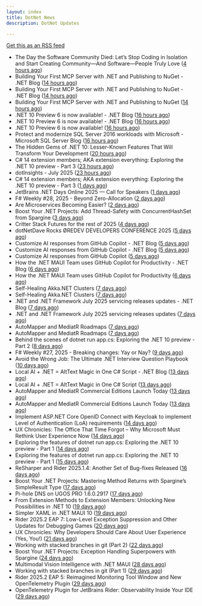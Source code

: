 ```yaml
---
layout: index
title: DotNet News
description: DotNet Updates

---
```


[Get this as an RSS feed](/dotnet.rss)

<!-- news_marker starts -->
- The Day the Software Community Died: Let’s Stop Coding in Isolation and Start Creating Community—And Software—People Truly Love ([4 hours ago](https://dotnettips.wordpress.com/2025/07/16/the-day-the-software-community-died-lets-stop-coding-in-isolation-and-start-creating-community-and-software-people-truly-love/))
- Building Your First MCP Server with .NET and Publishing to NuGet - .NET Blog ([14 hours ago](https://dotnetkicks.com/r/725107?url=https://devblogs.microsoft.com/dotnet/mcp-server-dotnet-nuget-quickstart/))
- Building Your First MCP Server with .NET and Publishing to NuGet - .NET Blog ([14 hours ago](https://dotnetkicks.com/r/725090?url=https://devblogs.microsoft.com/dotnet/mcp-server-dotnet-nuget-quickstart/))
- Building Your First MCP Server with .NET and Publishing to NuGet ([14 hours ago](https://devblogs.microsoft.com/dotnet/mcp-server-dotnet-nuget-quickstart/))
- .NET 10 Preview 6 is now available! - .NET Blog ([16 hours ago](https://dotnetkicks.com/r/725082?url=https://devblogs.microsoft.com/dotnet/dotnet-10-preview-6/))
- .NET 10 Preview 6 is now available! - .NET Blog ([16 hours ago](https://dotnetkicks.com/r/725074?url=https://devblogs.microsoft.com/dotnet/dotnet-10-preview-6/))
- .NET 10 Preview 6 is now available! ([16 hours ago](https://devblogs.microsoft.com/dotnet/dotnet-10-preview-6/))
- Protect and modernize SQL Server 2016 workloads with Microsoft - Microsoft SQL Server Blog ([16 hours ago](https://dotnetkicks.com/r/725065?url=https://www.microsoft.com/en-us/sql-server/blog/2025/07/15/protect-and-modernize-sql-server-2016-workloads-with-microsoft/))
- The Hidden Gems of .NET 10: Lesser-Known Features That Will Transform Your Development ([20 hours ago](https://dotnetkicks.com/r/724992?url=https://www.mobilize.net/blog/the-hidden-gems-of-.net-10-lesser-known-features-that-will-transform-your-development?utm_source=DNK-724992&utm_medium=DNK-724992&utm_content=DNK-724992&utm_campaign=DNK-724992))
- C# 14 extension members; AKA extension everything: Exploring the .NET 10 preview - Part 3 ([23 hours ago](https://dotnetkicks.com/r/725042?url=https://andrewlock.net/exploring-dotnet-10-preview-features-3-csharp-14-extensions-members/))
- dotInsights  -  July 2025 ([23 hours ago](https://blog.jetbrains.com/dotnet/2025/07/15/dotinsights-july-2025/))
- C# 14 extension members; AKA extension everything: Exploring the .NET 10 preview - Part 3 ([1 days ago](https://andrewlock.net/exploring-dotnet-10-preview-features-3-csharp-14-extensions-members/))
- JetBrains .NET Days Online 2025 — Call for Speakers ([1 days ago](https://blog.jetbrains.com/dotnet/2025/07/14/jetbrains-net-days-online-2025-call-for-speakers/))
- F# Weekly #28, 2025 - Beyond Zero-Allocation ([2 days ago](https://dotnetkicks.com/r/724901?url=https://sergeytihon.com/2025/07/12/f-weekly-28-2025-beyond-zero-allocation/))
- Are Microservices Becoming Easier? ([2 days ago](https://dotnetkicks.com/r/724873?url=https://markheath.net/post/2025/7/10/microservices-architectural-strategies-techniques))
- Boost Your .NET Projects: Add Thread-Safety with ConcurrentHashSet from Spargine ([3 days ago](https://dotnettips.wordpress.com/2025/07/13/boost-your-net-projects-add-thread-safety-with-concurrenthashset-from-spargine/))
- Critter Stack Futures for the rest of 2025 ([4 days ago](https://dotnetkicks.com/r/724820?url=https://jeremydmiller.com/2025/07/11/critter-stack-futures-for-the-rest-of-2025/))
- dotNetDave Rocks ØREDEV DEVELOPERS CONFERENCE 2025 ([5 days ago](https://dotnettips.wordpress.com/2025/07/11/dotnetdave-rocks-oredev-developers-conference-2025/))
- Customize AI responses from GitHub Copilot - .NET Blog ([5 days ago](https://dotnetkicks.com/r/724693?url=https://devblogs.microsoft.com/dotnet/customize-ai-responses-from-github-copilot/))
- Customize AI responses from GitHub Copilot - .NET Blog ([5 days ago](https://dotnetkicks.com/r/724676?url=https://devblogs.microsoft.com/dotnet/customize-ai-responses-from-github-copilot/))
- Customize AI responses from GitHub Copilot ([5 days ago](https://devblogs.microsoft.com/dotnet/customize-ai-responses-from-github-copilot/))
- How the .NET MAUI Team uses GitHub Copilot for Productivity - .NET Blog ([6 days ago](https://dotnetkicks.com/r/724540?url=https://devblogs.microsoft.com/dotnet/maui-team-copilot-tips/))
- How the .NET MAUI Team uses GitHub Copilot for Productivity ([6 days ago](https://devblogs.microsoft.com/dotnet/maui-team-copilot-tips/))
- Self-Healing Akka.NET Clusters ([7 days ago](https://dotnetkicks.com/r/724487?url=https://petabridge.com/blog/akkadotnet-cluster-split-brain-resolver/))
- Self-Healing Akka.NET Clusters ([7 days ago](https://dotnetkicks.com/r/724474?url=https://petabridge.com/blog/akkadotnet-cluster-split-brain-resolver/))
- .NET and .NET Framework July 2025 servicing releases updates - .NET Blog ([7 days ago](https://dotnetkicks.com/r/724448?url=https://devblogs.microsoft.com/dotnet/dotnet-and-dotnet-framework-july-2025-servicing-updates/))
- .NET and .NET Framework July 2025 servicing releases updates ([7 days ago](https://devblogs.microsoft.com/dotnet/dotnet-and-dotnet-framework-july-2025-servicing-updates/))
- AutoMapper and MediatR Roadmaps ([7 days ago](https://dotnetkicks.com/r/724429?url=https://www.jimmybogard.com/automapper-and-mediatr-roadmaps/))
- AutoMapper and MediatR Roadmaps ([7 days ago](https://dotnetkicks.com/r/724411?url=https://www.jimmybogard.com/automapper-and-mediatr-roadmaps/))
- Behind the scenes of dotnet run app.cs: Exploring the .NET 10 preview - Part 2 ([8 days ago](https://andrewlock.net/exploring-dotnet-10-preview-features-2-behind-the-scenes-of-dotnet-run-app.cs/))
- F# Weekly #27, 2025 - Breaking changes: Yay or Nay? ([9 days ago](https://dotnetkicks.com/r/724267?url=https://sergeytihon.com/2025/07/05/f-weekly-27-2025-breaking-changes-yay-or-nay/))
- Avoid the Wrong Job: The Ultimate .NET Interview Question Playbook ([10 days ago](https://dotnettips.wordpress.com/2025/07/06/avoid-the-wrong-job-the-ultimate-net-interview-question-playbook/))
- Local AI + .NET = AltText Magic in One C# Script - .NET Blog ([13 days ago](https://dotnetkicks.com/r/724078?url=https://devblogs.microsoft.com/dotnet/alttext-generator-csharp-local-models/))
- Local AI + .NET = AltText Magic in One C# Script ([13 days ago](https://devblogs.microsoft.com/dotnet/alttext-generator-csharp-local-models/))
- AutoMapper and MediatR Commercial Editions Launch Today ([13 days ago](https://dotnetkicks.com/r/724071?url=https://www.jimmybogard.com/automapper-and-mediatr-commercial-editions-launch-today/))
- AutoMapper and MediatR Commercial Editions Launch Today ([13 days ago](https://dotnetkicks.com/r/724070?url=https://www.jimmybogard.com/automapper-and-mediatr-commercial-editions-launch-today/))
- Implement ASP.NET Core OpenID Connect with Keycloak to implement Level of Authentication (LoA) requirements ([14 days ago](https://dotnetkicks.com/r/724019?url=https://damienbod.com/2025/07/02/implement-asp-net-core-openid-connect-with-keykloak-to-implement-level-of-authentication-loa-requirements/))
- UX Chronicles: The Office That Time Forgot – Why Microsoft Must Rethink User Experience Now ([14 days ago](https://dotnettips.wordpress.com/2025/07/02/ux-chronicles-the-office-that-time-forgot-why-microsoft-must-rethink-user-experience-now/))
- Exploring the features of dotnet run app.cs: Exploring the .NET 10 preview - Part 1 ([14 days ago](https://dotnetkicks.com/r/723944?url=https://andrewlock.net/exploring-dotnet-10-preview-features-1-exploring-the-dotnet-run-app.cs/))
- Exploring the features of dotnet run app.cs: Exploring the .NET 10 preview - Part 1 ([15 days ago](https://andrewlock.net/exploring-dotnet-10-preview-features-1-exploring-the-dotnet-run-app.cs/))
- ReSharper and Rider 2025.1.4: Another Set of Bug-fixes Released ([16 days ago](https://blog.jetbrains.com/dotnet/2025/06/30/resharper-and-rider-2025-1-4/))
- Boost Your .NET Projects: Mastering Method Returns with Spargine’s SimpleResult Type ([17 days ago](https://dotnettips.wordpress.com/2025/06/29/boost-your-net-projects-mastering-method-returns-with-spargines-simpleresult-type/))
- Pi-hole DNS on UGOS PRO 1.6.0.2917 ([17 days ago](https://dotnetkicks.com/r/723852?url=https://sergeytihon.com/2025/06/28/pi-hole-dns-on-ugos-pro-1-6-0-2917/))
- From Extension Methods to Extension Members: Unlocking New Possibilities in .NET 10 ([19 days ago](https://dotnettips.wordpress.com/2025/06/27/from-extension-methods-to-extension-members-unlocking-new-possibilities-in-net-10/))
- Simpler XAML in .NET MAUI 10 ([19 days ago](https://devblogs.microsoft.com/dotnet/simpler-xaml-in-dotnet-maui-10/))
- Rider 2025.2 EAP 7: Low-Level Exception Suppression and Other Updates for Debugging Games ([20 days ago](https://blog.jetbrains.com/dotnet/2025/06/26/rider-2025-2-eap-7-low-level-exception-suppression/))
- UX Chronicles: Why Developers Should Care About User Experience (Yes, You!) ([21 days ago](https://dotnettips.wordpress.com/2025/06/25/ux-chronicles-why-developers-should-care-about-user-experience-yes-you/))
- Working with stacked branches in git (Part 2) ([22 days ago](https://andrewlock.net/working-with-stacked-branches-in-git-part-2/))
- Boost Your .NET Projects: Exception Handling Superpowers with Spargine ([24 days ago](https://dotnettips.wordpress.com/2025/06/22/boost-your-net-projects-exception-handling-superpowers-with-spargine/))
- Multimodal Vision Intelligence with .NET MAUI ([28 days ago](https://devblogs.microsoft.com/dotnet/multimodal-vision-intelligence-with-dotnet-maui/))
- Working with stacked branches in git (Part 1) ([29 days ago](https://andrewlock.net/working-with-stacked-branches-in-git-part-1/))
- Rider 2025.2 EAP 5: Reimagined Monitoring Tool Window and New OpenTelemetry Plugin ([29 days ago](https://blog.jetbrains.com/dotnet/2025/06/16/rider-eap-5-new-monitoring-tool-opentelemetry-plugin/))
- OpenTelemetry Plugin for JetBrains Rider: Observability Inside Your IDE ([29 days ago](https://blog.jetbrains.com/dotnet/2025/06/16/opentelemetry-plugin-for-jetbrains-rider/))

<!-- news_marker ends -->